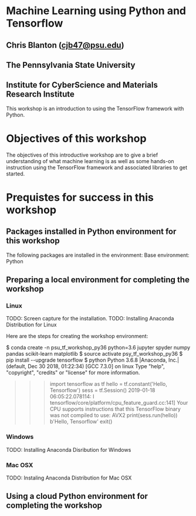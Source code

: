 # Machine Learning using Python and Tensorflow
## Chris Blanton (cjb47@psu.edu)
## The Pennsylvania State University
## Institute for CyberScience and Materials Research Institute

This workshop is an introduction to using the TensorFlow framework 
with Python. 

# Objectives of this workshop
The objectives of this introductive workshop are to give a 
brief understanding of what machine learning is as well
as some hands-on instruction using the TensorFlow framework
and associated libraries to get started. 

# Prequistes for success in this workshop

## Packages installed in Python environment for this workshop
The following packages are installed in the environment:
Base environment: Python 

## Preparing a local environment for completing the workshop

### Linux
TODO: Screen capture for the installation. 
TODO: Installing Anaconda Distribution for Linux

Here are the steps for creating the workshop environment:

$ conda create -n psu_tf_workshop_py36 python=3.6 jupyter spyder numpy pandas scikit-learn matplotlib
$ source activate psy_tf_workshop_py36
$ pip install --upgrade tensorflow
$ python
Python 3.6.8 |Anaconda, Inc.| (default, Dec 30 2018, 01:22:34) 
[GCC 7.3.0] on linux
Type "help", "copyright", "credits" or "license" for more information.
>>> import tensorflow as tf
>>> hello = tf.constant('Hello, Tensorflow')
>>> sess = tf.Session()
2019-01-18 06:05:22.078114: I tensorflow/core/platform/cpu_feature_guard.cc:141] Your CPU supports instructions that this TensorFlow binary was not compiled to use: AVX2
>>> print(sess.run(hello))
b'Hello, Tensorflow'
>>> exit()



### Windows
TODO: Installing Anaconda Disribution for Windows

### Mac OSX
TODO: Instaling Anaconda Distribution for Mac OSX

## Using a cloud Python environment for completing the workshop

